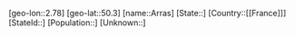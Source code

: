﻿---
location: [50.3,2.78]
type: City
tags:
- geo/City


SpocWebEntityId: 28884
isDeleted: false
confidential: public

---
[geo-lon::2.78]
[geo-lat::50.3]
[name::Arras]
[State::]
[Country::[[France]]]
[StateId::]
[Population::]
[Unknown::]

